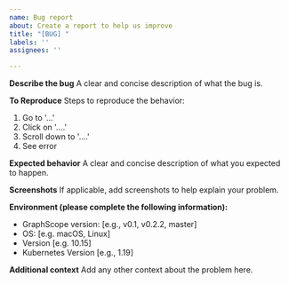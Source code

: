 ```yaml
---
name: Bug report
about: Create a report to help us improve
title: "[BUG] "
labels: ''
assignees: ''

---
```


**Describe the bug**
A clear and concise description of what the bug is.

**To Reproduce**
Steps to reproduce the behavior:
1. Go to '...'
2. Click on '....'
3. Scroll down to '....'
4. See error

**Expected behavior**
A clear and concise description of what you expected to happen.

**Screenshots**
If applicable, add screenshots to help explain your problem.

**Environment (please complete the following information):**
 - GraphScope version: [e.g., v0.1, v0.2.2, master]
 - OS: [e.g. macOS, Linux]
 - Version [e.g. 10.15]
 - Kubernetes Version [e.g., 1.19]

**Additional context**
Add any other context about the problem here.
